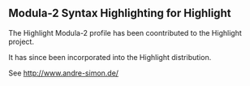 ## Modula-2 Syntax Highlighting for Highlight

The Highlight Modula-2 profile has been coontributed to the Highlight project.

It has since been incorporated into the Highlight distribution.

See http://www.andre-simon.de/

